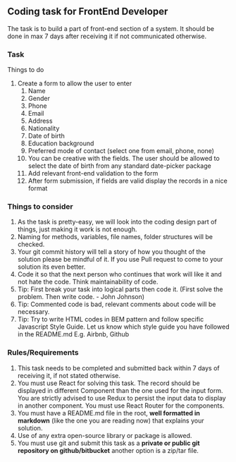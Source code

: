 ## Coding task for FrontEnd Developer

The task is to build a part of front-end section of a system. It should be done in max 7 days after receiving it if not communicated otherwise.

### Task

Things to do

1. Create a form to allow the user to enter 
    1. Name
    2. Gender
    3. Phone 
    4. Email 
    5. Address
    6. Nationality
    7. Date of birth
    8. Education background 
    9. Preferred mode of contact (select one from email, phone, none)
    10. You can be creative with the fields. The user should be allowed to select the date of birth from any standard date-picker package
    11. Add relevant front-end validation to the form
    12. After form submission, if fields are valid display the records in a nice format

### Things to consider

1. As the task is pretty-easy, we will look into the coding design part of things, just making it work is not enough.
2. Naming for methods, variables, file names, folder structures will be checked.
3. Your git commit history will tell a story of how you thought of the solution please be mindful of it. If you use Pull request to come to your solution its even better.
4. Code it so that the next person who continues that work will like it and not hate the code. Think maintainability of code.
5. Tip: First break your task into logical parts then code it. (First solve the problem. Then write code. - John Johnson)
6. Tip: Commented code is bad, relevant comments about code will be necessary.
7. Tip: Try to write HTML codes in BEM pattern and follow specific Javascript Style Guide. Let us know which style guide you have followed in the README.md E.g. Airbnb, Github

### Rules/Requirements

1. This task needs to be completed and submitted back within 7 days of receiving it, if not stated otherwise.
2. You must use React for solving this task. The record should be displayed in different Component than the one used for the input form. You are strictly advised to use Redux to persist the input data to display in another component. You must use React Router for the components.
3. You must have a README.md file in the root, **well formatted in markdown** (like the one you are reading now) that explains your solution.
4. Use of any extra open-source library or package is allowed.
5. You must use git and submit this task as a **private or public git repository on github/bitbucket** another option is a zip/tar file.
